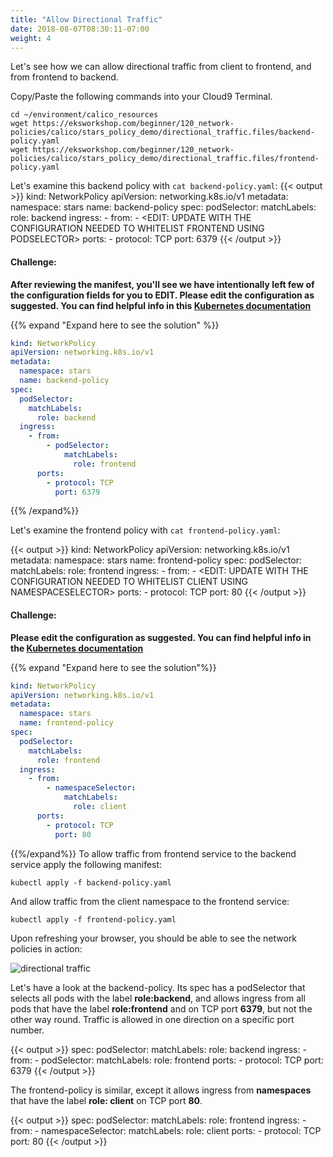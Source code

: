 ```yaml
---
title: "Allow Directional Traffic"
date: 2018-08-07T08:30:11-07:00
weight: 4
---
```

Let's see how we can allow directional traffic from client to frontend, and from frontend to backend.

Copy/Paste the following commands into your Cloud9 Terminal.
```
cd ~/environment/calico_resources
wget https://eksworkshop.com/beginner/120_network-policies/calico/stars_policy_demo/directional_traffic.files/backend-policy.yaml
wget https://eksworkshop.com/beginner/120_network-policies/calico/stars_policy_demo/directional_traffic.files/frontend-policy.yaml
```

Let's examine this backend policy with `cat backend-policy.yaml`:
{{< output >}}
kind: NetworkPolicy
apiVersion: networking.k8s.io/v1
metadata:
  namespace: stars
  name: backend-policy
spec:
  podSelector:
    matchLabels:
      role: backend
  ingress:
    - from:
        - <EDIT: UPDATE WITH THE CONFIGURATION NEEDED TO WHITELIST FRONTEND USING PODSELECTOR>
      ports:
        - protocol: TCP
          port: 6379
{{< /output >}}
#### Challenge:
**After reviewing the manifest, you'll see we have intentionally left few of the configuration fields for you to EDIT. Please edit the configuration as suggested. You can find helpful info in this [Kubernetes documentation](https://kubernetes.io/docs/concepts/services-networking/network-policies/)**

{{% expand "Expand here to see the solution" %}}
```yaml
kind: NetworkPolicy
apiVersion: networking.k8s.io/v1
metadata:
  namespace: stars
  name: backend-policy
spec:
  podSelector:
    matchLabels:
      role: backend
  ingress:
    - from:
        - podSelector:
            matchLabels:
              role: frontend
      ports:
        - protocol: TCP
          port: 6379
```
{{% /expand%}}

Let's examine the frontend policy with `cat frontend-policy.yaml`:

{{< output >}}
kind: NetworkPolicy
apiVersion: networking.k8s.io/v1
metadata:
  namespace: stars
  name: frontend-policy
spec:
  podSelector:
    matchLabels:
      role: frontend
  ingress:
    - from:
        - <EDIT: UPDATE WITH THE CONFIGURATION NEEDED TO WHITELIST CLIENT USING NAMESPACESELECTOR>
      ports:
        - protocol: TCP
          port: 80
{{< /output >}}
#### Challenge:
**Please edit the configuration as suggested. You can find helpful info in the [Kubernetes documentation](https://kubernetes.io/docs/concepts/services-networking/network-policies/)**

{{% expand "Expand here to see the solution"%}}
```yaml
kind: NetworkPolicy
apiVersion: networking.k8s.io/v1
metadata:
  namespace: stars
  name: frontend-policy
spec:
  podSelector:
    matchLabels:
      role: frontend
  ingress:
    - from:
        - namespaceSelector:
            matchLabels:
              role: client
      ports:
        - protocol: TCP
          port: 80
```
{{%/expand%}}
To allow traffic from frontend service to the backend service apply the following manifest:

```
kubectl apply -f backend-policy.yaml
```

And allow traffic from the client namespace to the frontend service:

```
kubectl apply -f frontend-policy.yaml
```
Upon refreshing your browser, you should be able to see the network policies in action:

![directional traffic](/images/calico-client-f-b-access.png)

Let's have a look at the backend-policy. Its spec has a podSelector that selects all pods with the label **role:backend**, and allows ingress from all pods that have the label **role:frontend** and on TCP port **6379**, but not the other way round. Traffic is allowed in one direction on a specific port number.

{{< output >}}
spec:
  podSelector:
    matchLabels:
      role: backend
  ingress:
    - from:
        - podSelector:
            matchLabels:
              role: frontend
      ports:
        - protocol: TCP
          port: 6379
{{< /output >}}

The frontend-policy is similar, except it allows ingress from **namespaces** that have the label **role: client** on TCP port **80**.

{{< output >}}
spec:
  podSelector:
    matchLabels:
      role: frontend
  ingress:
    - from:
        - namespaceSelector:
            matchLabels:
              role: client
      ports:
        - protocol: TCP
          port: 80
{{< /output >}}
